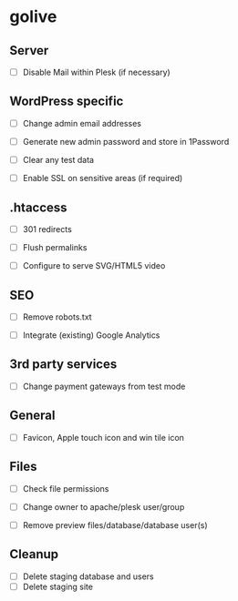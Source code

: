 # golive


## Server

- [ ] Disable Mail within Plesk (if necessary)


## WordPress specific

- [ ] Change admin email addresses
- [ ] Generate new admin password and store in 1Password
- [ ] Clear any test data
- [ ] Enable SSL on sensitive areas (if required)


## .htaccess

- [ ] 301 redirects
- [ ] Flush permalinks
- [ ] Configure to serve SVG/HTML5 video


## SEO

- [ ] Remove robots.txt
- [ ] Integrate (existing) Google Analytics


## 3rd party services

- [ ] Change payment gateways from test mode

## General

- [ ] Favicon, Apple touch icon and win tile icon

## Files

- [ ] Check file permissions
- [ ] Change owner to apache/plesk user/group
- [ ] Remove preview files/database/database user(s)


## Cleanup

- [ ] Delete staging database and users
- [ ] Delete staging site
